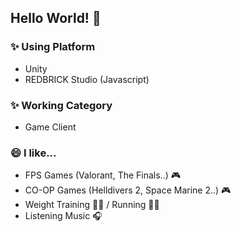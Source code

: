 ## Hello World! 👋

### ✨ Using Platform
- Unity
- REDBRICK Studio (Javascript)

### ✨ Working Category
- Game Client

### 😄 I like...
- FPS Games (Valorant, The Finals..) 🎮
- CO-OP Games (Helldivers 2, Space Marine 2..) 🎮
- Weight Training 🏋️‍♂️ / Running 🏃‍♂️
- Listening Music 🎧

<!--
✨ _special_ ✨ repository because its `README.md` (this file) appears on your GitHub profile.

Here are some ideas to get you started:

- 🔭 I’m currently working on ...
- 🌱 I’m currently learning ...
- 👯 I’m looking to collaborate on ...
- 🤔 I’m looking for help with ...
- 💬 Ask me about ...
- 📫 How to reach me: ...
- 😄 Pronouns: ...
- ⚡ Fun fact: ...
-->
